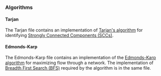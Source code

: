 ### Algorithms

#### Tarjan
The Tarjan file contains an implementation of [Tarjan's algorithm](http://en.wikipedia.org/wiki/Tarjan%27s_strongly_connected_components_algorithm) for identifying [Strongly Connected Components (SCCs)](http://en.wikipedia.org/wiki/Strongly_connected_component).

#### Edmonds-Karp
The Edmonds-Karp file contains an implementation of the [Edmonds-Karp algorithm](http://en.wikipedia.org/wiki/Edmonds%E2%80%93Karp_algorithm) for maximizing flow through a network. The implementation of [Breadth First Search (BFS)](http://en.wikipedia.org/wiki/Breadth-first_search) required by the algorithm is in the same file.
